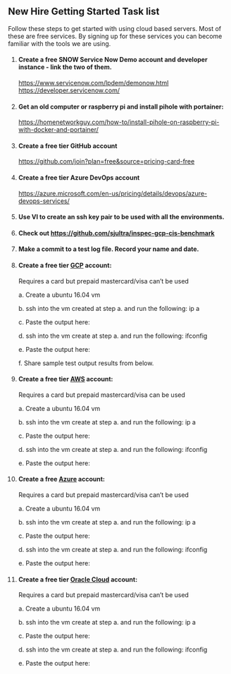 ## New Hire Getting Started Task list

Follow these steps to get started with using cloud based servers. Most of these are free services. By signing up for these services you can become familiar with the tools we are using.

1. #### Create a free SNOW Service Now Demo account and developer instance - link the two of them.

    https://www.servicenow.com/lpdem/demonow.html
    https://developer.servicenow.com/

2. #### Get an old computer or raspberry pi and install pihole with portainer: 
    https://homenetworkguy.com/how-to/install-pihole-on-raspberry-pi-with-docker-and-portainer/

3. #### Create a free tier GitHub account 
    https://github.com/join?plan=free&source=pricing-card-free

4. #### Create a free tier Azure DevOps account 
    https://azure.microsoft.com/en-us/pricing/details/devops/azure-devops-services/

5. #### Use VI to create an ssh key pair to be used with all the environments.

6. #### Check out https://github.com/sjultra/inspec-gcp-cis-benchmark

7. #### Make a commit to a test log file.  Record your name and date.

8. #### Create a free tier [GCP](https://cloud.google.com/) account:
    Requires a card but prepaid mastercard/visa can’t be used
    
    a. Create a ubuntu 16.04 vm

    b. ssh into the vm created at step a. and run the following: ip a

    c. Paste the output here:

    d. ssh into the vm create at step a. and run the following: ifconfig

    e. Paste the output here:

    f. Share sample test output results from below.

9. #### Create a free tier [AWS](https://aws.amazon.com/free) account:
    Requires a card but prepaid mastercard/visa can be used

    a. Create a ubuntu 16.04 vm

    b. ssh into the vm create at step a. and run the following: ip a

    c. Paste the output here:

    d. ssh into the vm create at step a. and run the following: ifconfig

    e. Paste the output here:

10. #### Create a free [Azure](https://azure.microsoft.com/en-us/free/) account:
    Requires a card but prepaid mastercard/visa can’t be used
    
    a. Create a ubuntu 16.04 vm

    b. ssh into the vm create at step a. and run the following: ip a

    c. Paste the output here:

    d. ssh into the vm create at step a. and run the following: ifconfig

    e. Paste the output here:

11. #### Create a free tier [Oracle Cloud](https://azure.microsoft.com/en-us/free/) account:
    Requires a card but prepaid mastercard/visa can’t be used

    a. Create a ubuntu 16.04 vm

    b. ssh into the vm create at step a. and run the following: ip a

    c. Paste the output here:

    d. ssh into the vm create at step a. and run the following: ifconfig

    e. Paste the output here:
